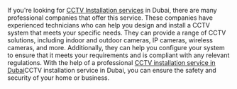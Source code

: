 If you're looking for <a href="https://www.t-techsolutions.org/">CCTV Installation services</a>
in Dubai, there are many professional companies that offer this service. These companies have experienced technicians who can help you design and install a CCTV system that meets your specific needs. They can provide a range of CCTV solutions, including indoor and outdoor cameras, IP cameras, wireless cameras, and more. Additionally, they can help you configure your system to ensure that it meets your requirements and is compliant with any relevant regulations. With the help of a professional <a href="https://www.cctvinstallationdubai.info/">CCTV installation service in Dubai</a>CCTV installation service in Dubai, you can ensure the safety and security of your home or business.

